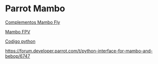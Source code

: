 # Parrot Mambo

[Complementos Mambo Fly](https://www.amazon.es/Parrot-Mambo-Fly-cuadric%C3%B3ptero-programable/dp/B074TKNHWX/ref=sr_1_2?adgrpid=59834124647&hvadid=275355469903&hvdev=c&hvlocphy=1005414&hvnetw=g&hvpos=1t3&hvqmt=e&hvrand=925151147260777125&hvtargid=kwd-309087088078&keywords=drone%2Bparrot%2Bmambo&qid=1553164400&s=gateway&sr=8-2&tag=hydes-21&th=1)

[Mambo FPV](https://www.amazon.es/Parrot-Mambo-FPV-cuadric%C3%B3ptero-Cockpitglasses/dp/B074TKNHD9/ref=sr_1_5?adgrpid=59834124647&hvadid=275355469903&hvdev=c&hvlocphy=1005414&hvnetw=g&hvpos=1t3&hvqmt=e&hvrand=925151147260777125&hvtargid=kwd-309087088078&keywords=drone+parrot+mambo&qid=1553164400&s=gateway&sr=8-5&tag=hydes-21)

[Codigo python](https://github.com/amymcgovern/pyparrot)

https://forum.developer.parrot.com/t/python-interface-for-mambo-and-bebop/6747
